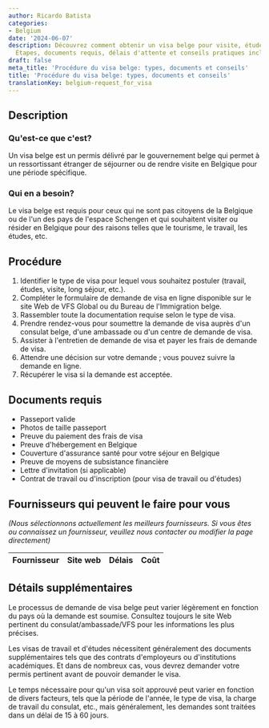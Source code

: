 ```yaml
---
author: Ricardo Batista
categories:
- Belgium
date: '2024-06-07'
description: Découvrez comment obtenir un visa belge pour visite, études ou travail.
  Étapes, documents requis, délais d'attente et conseils pratiques inclus.
draft: false
meta_title: 'Procédure du visa belge: types, documents et conseils'
title: 'Procédure du visa belge: types, documents et conseils'
translationKey: belgium-request_for_visa
---
```


## Description
### Qu'est-ce que c'est?
Un visa belge est un permis délivré par le gouvernement belge qui permet à un ressortissant étranger de séjourner ou de rendre visite en Belgique pour une période spécifique.

### Qui en a besoin?
Le visa belge est requis pour ceux qui ne sont pas citoyens de la Belgique ou de l'un des pays de l'espace Schengen et qui souhaitent visiter ou résider en Belgique pour des raisons telles que le tourisme, le travail, les études, etc.

## Procédure
1. Identifier le type de visa pour lequel vous souhaitez postuler (travail, études, visite, long séjour, etc.).
2. Compléter le formulaire de demande de visa en ligne disponible sur le site Web de VFS Global ou du Bureau de l'Immigration belge.
3. Rassembler toute la documentation requise selon le type de visa.
4. Prendre rendez-vous pour soumettre la demande de visa auprès d'un consulat belge, d'une ambassade ou d'un centre de demande de visa.
5. Assister à l'entretien de demande de visa et payer les frais de demande de visa.
6. Attendre une décision sur votre demande ; vous pouvez suivre la demande en ligne.
7. Récupérer le visa si la demande est acceptée.

## Documents requis
- Passeport valide
- Photos de taille passeport
- Preuve du paiement des frais de visa
- Preuve d'hébergement en Belgique
- Couverture d'assurance santé pour votre séjour en Belgique
- Preuve de moyens de subsistance financière
- Lettre d'invitation (si applicable)
- Contrat de travail ou d'inscription (pour visa de travail ou d'études)

## Fournisseurs qui peuvent le faire pour vous

_(Nous sélectionnons actuellement les meilleurs fournisseurs. Si vous êtes ou connaissez un fournisseur, veuillez nous contacter ou modifier la page directement)_

| Fournisseur     |     Site web    |     Délais       |       Coût       |
| --------------- | --------------- |  :-------------: | :-------------: |

## Détails supplémentaires
Le processus de demande de visa belge peut varier légèrement en fonction du pays où la demande est soumise. Consultez toujours le site Web pertinent du consulat/ambassade/VFS pour les informations les plus précises.

Les visas de travail et d'études nécessitent généralement des documents supplémentaires tels que des contrats d'employeurs ou d'institutions académiques. Et dans de nombreux cas, vous devrez demander votre permis pertinent avant de pouvoir demander le visa.

Le temps nécessaire pour qu'un visa soit approuvé peut varier en fonction de divers facteurs, tels que la période de l'année, le type de visa, la charge de travail du consulat, etc., mais généralement, les demandes sont traitées dans un délai de 15 à 60 jours.